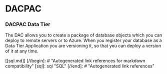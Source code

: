 # DACPAC

### DACPAC Data Tier	
The DAC allows you to create a package of database objects which you can deploy to remote servers or to Azure. When you register your database as a Data Tier Application you are versioning it, so that you can deploy a version of it at any time.

[[sql.md]]
[//begin]: # "Autogenerated link references for markdown compatibility"
[sql]: sql "SQL"
[//end]: # "Autogenerated link references"
